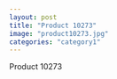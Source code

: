 ```yaml
---
layout: post
title: "Product 10273"
image: "product10273.jpg"
categories: "category1"
---
```

Product 10273
